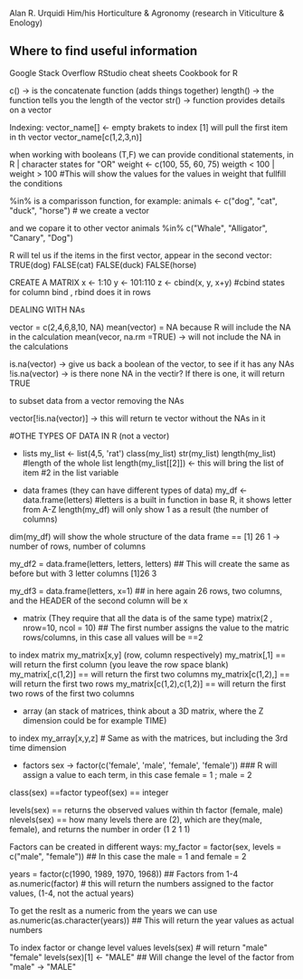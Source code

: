 Alan R. Urquidi 
Him/his 
Horticulture & Agronomy (research in Viticulture & Enology)


## Where to find useful information 
Google
Stack Overflow
RStudio cheat sheets
Cookbook for R

c() -> is the concatenate function  (adds things together)
length() -> the function tells you the length of the vector 
str() -> function provides details on a vector 

Indexing:
vector_name[] <- empty brakets to index [1] will pull the first item in th vector vector_name[c(1,2,3,n)]

when working with booleans (T,F) we can provide conditional statements, in R | character states for  "OR"
weight <- c(100, 55, 60, 75)
weigth < 100 | weight > 100 #This will show the values for the values in weight that fullfill the conditions 

%in% is a comparisson function, for example:
animals <- c("dog", "cat", "duck", "horse") # we create a vector 

and we copare it to other vector
animals %in% c("Whale", "Alligator", "Canary", "Dog")

R will tel us if the items in the first vector, appear in the second vector:
TRUE(dog) FALSE(cat) FALSE(duck) FALSE(horse)
 
CREATE A MATRIX
x <- 1:10
y <- 101:110
z <- cbind(x, y, x+y) #cbind states for column bind , rbind does it in rows

DEALING WITH NAs

vector = c(2,4,6,8,10, NA)
mean(vector) = NA because R will include the NA in the calculation 
mean(vecor, na.rm =TRUE) -> will not include the NA in the calculations

is.na(vector) -> give us back a boolean of the vector, to see if it has any NAs
!is.na(vector) -> is there none NA in the vectir? If there is one, it will return TRUE

to subset data from a vector removing the NAs

vector[!is.na(vector)] -> this will return te vector without the NAs in it 

#OTHE TYPES OF DATA IN R (not a vector)
- lists
my_list <- list(4,5, 'rat')
class(my_list)
str(my_list)
length(my_list) #length of the whole list
length(my_list[[2]]) <- this will bring the list of item #2 in the list variable 

- data frames (they can have different types of data)
my_df <- data.frame(letters) #letters is a built in function in base R, it shows letter from A-Z
length(my_df) will only show 1 as a result (the number of columns)

dim(my_df) will show the whole structure of the data frame == [1] 26 1 -> number of rows, number of columns 

my_df2 = data.frame(letters, letters, letters) ## This will create the same as before but with 3 letter columns [1]26 3

my_df3 = data.frame(letters, x=1) ## in here again 26 rows, two columns, and the HEADER of the second column will be x


- matrix (They require that all the data is of the same type)
matrix(2 , nrow=10, ncol = 10) ## The first number assigns the value to the matric rows/columns, in this case all values will be ==2

to index matrix
my_matrix[x,y] (row, column respectively)
my_matrix[,1] == will return the first column (you leave the row space blank)
my_matrix[,c(1,2)] == will return the first two columns
my_matrix[c(1,2),] == will return the first two rows
my_matrix[c(1,2),c(1,2)] == will return the first two rows of the first two columns 


- array (an stack of matrices, think about a 3D matrix, where the Z dimension could be for example TIME)

to index 
my_array[x,y,z] # Same as with the matrices, but including the 3rd time dimension


- factors
sex -> factor(c('female', 'male', 'female', 'female')) ### R will assign a value to each term, in this case 
female = 1 ; male = 2 


class(sex) ==factor
typeof(sex) == integer 

levels(sex) == returns the observed values within th factor (female, male)
nlevels(sex) ==  how many levels there are (2), which are they(male, female), and returns the number in order (1 2 1 1)

Factors can be created in different ways:
my_factor = factor(sex, levels = c("male", "female")) ## In this case the male = 1 and female = 2

years = factor(c(1990, 1989, 1970, 1968)) ## Factors from 1-4
as.numeric(factor) # this will return the numbers assigned to the factor values, (1-4, not the actual years)

To get the reslt as a numeric from the years we can use 
as.numeric(as.character(years)) ## This will return the year values as actual numbers 

To index factor or change level values 
levels(sex) # will return "male" "female"
levels(sex)[1] <- "MALE"  ## Will change the level of the factor from "male" -> "MALE"






























































 










